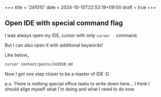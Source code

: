 +++
title = '241010'
date = 2024-10-10T22:53:19+09:00
draft = true
+++

## Open IDE with special command flag

I was always open my IDE, cursor with only `cursor .` command.

But I can also open it with additional keywords!

Like below,,

```bash
cursor content/posts/241010.md
```

Now I got one step closer to be a master of IDE :D

p.s. There is nothing special office tasks to write down here...
I think I should align myself what I'm doing and what I need to do now.